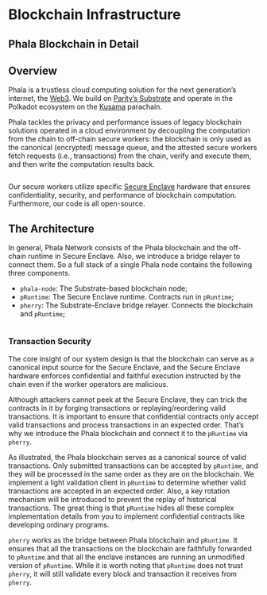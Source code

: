 # Blockchain Infrastructure

## Phala Blockchain in Detail

## Overview <a href="#overview" id="overview"></a>

Phala is a trustless cloud computing solution for the next generation’s internet, the [Web3](https://web3.foundation/). We build on [Parity’s Substrate](https://www.parity.io/technologies/substrate/) and operate in the Polkadot ecosystem on the [Kusama](https://kusama.network/) parachain.

Phala tackles the privacy and performance issues of legacy blockchain solutions operated in a cloud environment by decoupling the computation from the chain to off-chain secure workers: the blockchain is only used as the canonical (encrypted) message queue, and the attested secure workers fetch requests (i.e., transactions) from the chain, verify and execute them, and then write the computation results back.

<figure><img src="../../../.gitbook/assets/phala-design (1).png" alt=""><figcaption></figcaption></figure>

Our secure workers utilize specific [Secure Enclave](https://en.wikipedia.org/wiki/Trusted\_execution\_environment) hardware that ensures confidentiality, security, and performance of blockchain computation. Furthermore, our code is all open-source.

## The Architecture <a href="#the-architecture" id="the-architecture"></a>

In general, Phala Network consists of the Phala blockchain and the off-chain runtime in Secure Enclave. Also, we introduce a bridge relayer to connect them. So a full stack of a single Phala node contains the following three components.

* `phala-node`: The Substrate-based blockchain node;
* `pRuntime`: The Secure Enclave runtime. Contracts run in `pRuntime`;
* `pherry`: The Substrate-Enclave bridge relayer. Connects the blockchain and `pRuntime`;

<figure><img src="../../../.gitbook/assets/node-detail.png" alt=""><figcaption></figcaption></figure>

### Transaction Security <a href="#transaction-security" id="transaction-security"></a>

The core insight of our system design is that the blockchain can serve as a canonical input source for the Secure Enclave, and the Secure Enclave hardware enforces confidential and faithful execution instructed by the chain even if the worker operators are malicious.

Although attackers cannot peek at the Secure Enclave, they can trick the contracts in it by forging transactions or replaying/reordering valid transactions. It is important to ensure that confidential contracts only accept valid transactions and process transactions in an expected order. That’s why we introduce the Phala blockchain and connect it to the `pRuntime` via `pherry`.

As illustrated, the Phala blockchain serves as a canonical source of valid transactions. Only submitted transactions can be accepted by `pRuntime`, and they will be processed in the same order as they are on the blockchain. We implement a light validation client in `pRuntime` to determine whether valid transactions are accepted in an expected order. Also, a key rotation mechanism will be introduced to prevent the replay of historical transactions. The great thing is that `pRuntime` hides all these complex implementation details from you to implement confidential contracts like developing ordinary programs.

`pherry` works as the bridge between Phala blockchain and `pRuntime`. It ensures that all the transactions on the blockchain are faithfully forwarded to `pRuntime` and that all the enclave instances are running an unmodified version of `pRuntime`. While it is worth noting that `pRuntime` does not trust `pherry`, it will still validate every block and transaction it receives from `pherry`.
